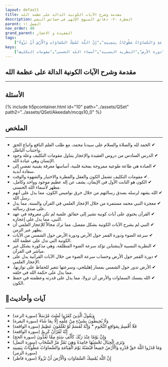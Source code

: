 ```yaml
---
layout: default
title: مقدمة وشرح الآيات الكونية الدالة على عظمة الله
description: الفطرة -٢- دقائق المنهج الإلهي في خصائص النفس
parent: الفصل ١١
nav_order: 40
grand_parent: العقيدة و الاعجاز
tags: 
    ["وَيَقُولُ الَّذِينَ كَفَرُوا لَسْتَ مُرْسَلاً","وَلَا يُحِيطُونَ بِشَيْءٍ مِنْ عِلْمِهِ إِلَّا بِمَا شَاءَ","فَلَا أُقْسِمُ بِمَوَاقِعِ النُّجُومِ * وَإِنَّهُ لَقَسَمٌ لَوْ تَعْلَمُونَ عَظِيمٌ","إِنَّهُ لَقُرْآنٌ كَرِيمٌ","وَإِنَّ يَوْمًا عِنْدَ رَبِّكَ كَأَلْفِ سَنَةٍ مِمَّا تَعُدُّونَ","وَتَرَى الْجِبَالَ تَحْسَبُهَا جَامِدَةً وَهِيَ تَمُرُّ مَرَّ السَّحَابِ","وَمَا قَدَرُوا اللَّهَ حَقَّ قَدْرِهِ وَالْأَرْضُ جَمِيعاً قَبْضَتُهُ يَوْمَ الْقِيَامَةِ وَالسَّماوَاتُ مَطْوِيَّاتٌ بِيَمِينِهِ","إِنَّ اللَّهَ يُمْسِكُ السَّمَاوَاتِ وَالْأَرْضَ أَنْ تَزُولَا"]
keys:
    ["الكون","الإعجاز العلمي","القرآن","السنة","سرعة الضوء","دورة القمر","دورة الأرض","النظرية النسبية","أسماء الله الحسنى","مقومات التكليف"]
---
```

## ‏مقدمة وشرح الآيات الكونية الدالة على عظمة الله
***
## الأسئلة 
{% include h5pcontainer.html id="10" path="../assets/QSet" path2="../assets/QSet/Akeedah/mcqs10_0" %}
## الملخص
***
- ‏✔ الحمد لله والصلاة والسلام على سيدنا محمد، مع طلب العلم النافع واتباع الحق واجتناب الباطل. 
- ‏✔ الدرس السادس من دروس العقيدة والإعجاز يتناول مقومات التكليف وعلة وجود الإنسان وهي عبادة الله. 
- ‏✔ العبادة هي طاعة طوعية ممزوجة بمحبة قلبية، أساسها معرفة يقينية تفضي إلى سعادة أبدية. 
- ‏✔ مقومات التكليف تشمل الكون والعقل والفطرة والاختيار والشهوة والوقت. 
- ‏✔ الكون هو الثابت الأول في الإيمان، يشف عن إله عظيم موجود وواحد وكامل، مظهر لأسماء الله الحسنى. 
- ‏✔ الله يشهد لرسله بصدق رسالتهم من خلال خرق نواميس الكون، مما يدل على أنهم رسل الله. 
- ‏✔ معجزة النبي محمد مستمرة من خلال الإعجاز العلمي في القرآن والسنة، مما يدل على صدق رسالته. 
- ‏✔ القرآن يحتوي على آيات كونية تشير إلى حقائق علمية لم تكن معروفة في عهد النبي، مما يدل على إعجازه. 
- ‏✔ النبي لم يشرح الآيات الكونية بشكل مفصل، مما ترك مجالاً للإعجاز العلمي أن يظهر عبر الزمن. 
- ‏✔ سرعة الضوء ودورة القمر حول الأرض ودورة الأرض حول الشمس من الآيات الكونية التي تدل على عظمة الله. 
- ‏✔ النظرية النسبية لأينشتاين تؤكد سرعة الضوء المطلقة، وهي مذكورة بشكل غير مباشر في القرآن. 
- ‏✔ دورة القمر حول الأرض وحساب سرعة الضوء من خلال الآيات القرآنية يدل على الإعجاز العلمي. 
- ‏✔ الأرض تدور حول الشمس بمسار إهليلجي، وسرعتها تتغير للحفاظ على توازنها، مما يدل على حكمة الله في خلقه. 
- ‏✔ الله يمسك السماوات والأرض أن تزولا، مما يدل على قدرته وعظمته في حفظ الكون. 

## 📜آيات وأحاديث
***
- ‏وَيَقُولُ الَّذِينَ كَفَرُوا لَسْتَ مُرْسَلاً (سورة الرعد)
- ‏وَلَا يُحِيطُونَ بِشَيْءٍ مِنْ عِلْمِهِ إِلَّا بِمَا شَاءَ (سورة البقرة)
- ‏فَلَا أُقْسِمُ بِمَوَاقِعِ النُّجُومِ * وَإِنَّهُ لَقَسَمٌ لَوْ تَعْلَمُونَ عَظِيمٌ (سورة الواقعة)
- ‏إِنَّهُ لَقُرْآنٌ كَرِيمٌ (سورة الواقعة)
- ‏وَإِنَّ يَوْمًا عِنْدَ رَبِّكَ كَأَلْفِ سَنَةٍ مِمَّا تَعُدُّونَ (سورة الحج)
- ‏وَتَرَى الْجِبَالَ تَحْسَبُهَا جَامِدَةً وَهِيَ تَمُرُّ مَرَّ السَّحَابِ (سورة النمل)
- ‏وَمَا قَدَرُوا اللَّهَ حَقَّ قَدْرِهِ وَالْأَرْضُ جَمِيعاً قَبْضَتُهُ يَوْمَ الْقِيَامَةِ وَالسَّماوَاتُ مَطْوِيَّاتٌ بِيَمِينِهِ (سورة الزمر)
- ‏إِنَّ اللَّهَ يُمْسِكُ السَّمَاوَاتِ وَالْأَرْضَ أَنْ تَزُولَا (سورة فاطر)

